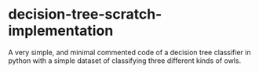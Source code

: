 # decision-tree-scratch-implementation
A very simple, and minimal commented code of a decision tree classifier in python with a simple dataset of classifying three different kinds of owls.
